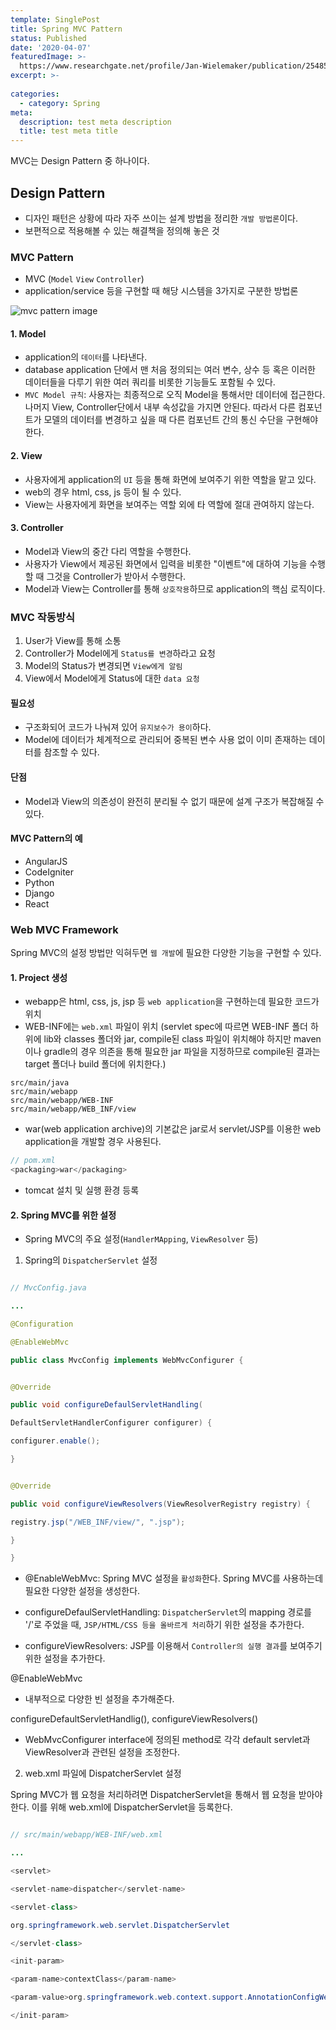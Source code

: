 ```yaml
---
template: SinglePost
title: Spring MVC Pattern
status: Published
date: '2020-04-07'
featuredImage: >-
  https://www.researchgate.net/profile/Jan-Wielemaker/publication/254852917/figure/fig3/AS:669454635630607@1536621831811/Model-View-Controller-MVC-design-pattern-Controllers-modify-UI-aspects-of-a-view.png
excerpt: >-
  
categories:
  - category: Spring
meta:
  description: test meta description
  title: test meta title
---
```



MVC는 Design Pattern 중 하나이다.


## Design Pattern

- 디자인 패턴은 상황에 따라 자주 쓰이는 설계 방법을 정리한 `개발 방법론`이다.
- 보편적으로 적용해볼 수 있는 해결책을 정의해 놓은 것


### MVC Pattern

- MVC (`Model` `View` `Controller`)
- application/service 등을 구현할 때 해당 시스템을 3가지로 구분한 방법론

![mvc pattern image](https://www.researchgate.net/profile/Jan-Wielemaker/publication/254852917/figure/fig3/AS:669454635630607@1536621831811/Model-View-Controller-MVC-design-pattern-Controllers-modify-UI-aspects-of-a-view.png)


#### 1. **Model**

- application의 `데이터`를 나타낸다.
- database application 단에서 맨 처음 정의되는 여러 변수, 상수 등 혹은 이러한 데이터들을 다루기 위한 여러 쿼리를 비롯한 기능들도 포함될 수 있다.
- `MVC Model 규칙`: 사용자는 최종적으로 오직 Model을 통해서만 데이터에 접근한다. 나머지 View, Controller단에서 내부 속성값을 가지면 안된다. 따라서 다른 컴포넌트가 모델의 데이터를 변경하고 싶을 때 다른 컴포넌트 간의 통신 수단을 구현해야 한다.

#### 2. **View**

- 사용자에게 application의 `UI` 등을 통해 화면에 보여주기 위한 역할을 맡고 있다.
- web의 경우 html, css, js 등이 될 수 있다.
- View는 사용자에게 화면을 보여주는 역할 외에 타 역할에 절대 관여하지 않는다.

#### 3. **Controller**

- Model과 View의 중간 다리 역할을 수행한다.
- 사용자가 View에서 제공된 화면에서 입력을 비롯한 "이벤트"에 대하여 기능을 수행할 때 그것을 Controller가 받아서 수행한다.
- Model과 View는 Controller를 통해 `상호작용`하므로 application의 핵심 로직이다.


### MVC 작동방식

1. User가 View를 통해 소통
2. Controller가 Model에게 `Status를 변경`하라고 요청
3. Model의 Status가 변경되면 `View에게 알림`
4. View에서 Model에게 Status에 대한 `data 요청`

#### 필요성
- 구조화되어 코드가 나눠져 있어 `유지보수가 용이`하다.
- Model에 데이터가 체계적으로 관리되어 중복된 변수 사용 없이 이미 존재하는 데이터를 참조할 수 있다.

#### 단점
- Model과 View의 의존성이 완전히 분리될 수 없기 때문에 설계 구조가 복잡해질 수 있다.

#### MVC Pattern의 예
- AngularJS
- CodeIgniter
- Python
- Django
- React


### Web MVC Framework

Spring MVC의 설정 방법만 익혀두면 `웹 개발`에 필요한 다양한 기능을 구현할 수 있다.


#### 1. Project 생성

- webapp은 html, css, js, jsp 등 `web application`을 구현하는데 필요한 코드가 위치
- WEB-INF에는 `web.xml` 파일이 위치 (servlet spec에 따르면 WEB-INF 폴더 하위에 lib와 classes 폴더와 jar, compile된 class 파일이 위치해야 하지만 maven이나 gradle의 경우 의존을 통해 필요한 jar 파일을 지정하므로 compile된 결과는 target 폴더나 build 폴더에 위치한다.)

```
src/main/java
src/main/webapp
src/main/webapp/WEB-INF
src/main/webapp/WEB_INF/view
```

- war(web application archive)의 기본값은 jar로서 servlet/JSP를 이용한 web application을 개발할 경우 사용된다.

```java
// pom.xml
<packaging>war</packaging>
```

- tomcat 설치 및 실행 환경 등록


#### 2. Spring MVC를 위한 설정

- Spring MVC의 주요 설정(`HandlerMApping`, `ViewResolver` 등)

1. Spring의 `DispatcherServlet` 설정

```java

// MvcConfig.java

...

@Configuration

@EnableWebMvc

public class MvcConfig implements WebMvcConfigurer {


@Override

public void configureDefaulServletHandling(

DefaultServletHandlerConfigurer configurer) {

configurer.enable();

}


@Override

public void configureViewResolvers(ViewResolverRegistry registry) {

registry.jsp("/WEB_INF/view/", ".jsp");

}

}

```

- @EnableWebMvc: Spring MVC 설정을 `활성화`한다. Spring MVC를 사용하는데 필요한 다양한 설정을 생성한다.

- configureDefaulServletHandling: `DispatcherServlet`의 mapping 경로를 '/'로 주었을 때, `JSP/HTML/CSS 등을 올바르게 처리`하기 위한 설정을 추가한다.

- configureViewResolvers: JSP를 이용해서 `Controller의 실행 결과`를 보여주기 위한 설정을 추가한다.



@EnableWebMvc

- 내부적으로 다양한 빈 설정을 추가해준다.


configureDefaultServletHandlig(), configureViewResolvers()

- WebMvcConfigurer interface에 정의된 method로 각각 default servlet과 ViewResolver과 관련된 설정을 조정한다.


2. web.xml 파일에 DispatcherServlet 설정

Spring MVC가 웹 요청을 처리하려면 DispatcherServlet을 통해서 웹 요청을 받아야 한다. 이를 위해 web.xml에 DispatcherServlet을 등록한다.


```java

// src/main/webapp/WEB-INF/web.xml

...

<servlet>

<servlet-name>dispatcher</servlet-name>

<servlet-class>

org.springframework.web.servlet.DispatcherServlet

</servlet-class>

<init-param>

<param-name>contextClass</param-name>

<param-value>org.springframework.web.context.support.AnnotationConfigWebApplicationContext</param-value>

</init-param>


```









<reference>

